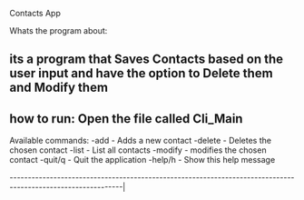 Contacts App

Whats the program about:

its a program that Saves Contacts based on the user input and have the option to Delete them and Modify them
-------------------------------------------------------------------------------------------------------------
how to run:
Open the file called Cli_Main
-------------------------------------------------------------------------------------------------------------

Available commands:
-add     - Adds a new contact
-delete  - Deletes the chosen contact
-list    - List all contacts
-modify    - modifies the chosen contact
-quit/q  - Quit the application
-help/h  - Show this help message 
                                                                                                                                                                               
-------------------------------------------------------------------------------------------------------------|

